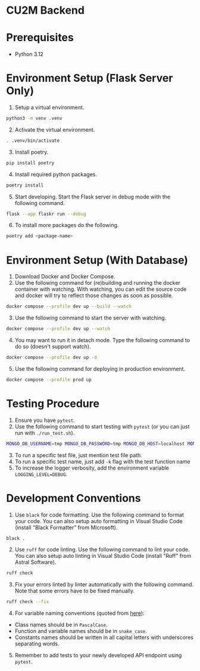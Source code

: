 # CU2M Backend

# Prerequisites
- Python 3.12

# Environment Setup (Flask Server Only)
1. Setup a virtual environment.
```bash
python3 -m venv .venv
```

2. Activate the virtual environment.
```bash
. .venv/bin/activate
```

3. Install poetry.
```bash
pip install poetry
```

4. Install required python packages.
```bash
poetry install
```

5. Start developing. Start the Flask server in debug mode with the following command.
```bash
flask --app flaskr run --debug
```

6. To install more packages do the following.
```bash
poetry add <package-name>
```

# Environment Setup (With Database)
1. Download Docker and Docker Compose.
2. Use the following command for (re)building and running the docker container with watching. With watching, you can edit the source code and docker will try to reflect those changes as soon as possible.
```bash
docker compose --profile dev up --build --watch
```
3. Use the following command to start the server with watching.
```bash
docker compose --profile dev up --watch
```
4. You may want to run it in detach mode. Type the following command to do so (doesn't support watch).
```bash
docker compose --profile dev up -d
```
5. Use the following command for deploying in production environment.
```bash
docker compose --profile prod up
```

# Testing Procedure
1. Ensure you have `pytest`.
2. Use the following command to start testing with `pytest` (or you can just run with `./run_test.sh`).
```bash
MONGO_DB_USERNAME=tmp MONGO_DB_PASSWORD=tmp MONGO_DB_HOST=localhost MONGO_DB_PORT=27017 COURSE_DATA_FILENAME=courses_test.json pytest --show-capture=stderr
```
3. To run a specific test file, just mention test file path.
4. To run a specific test name, just add `-k` flag with the test function name
5. To increase the logger verbosity, add the environment variable `LOGGING_LEVEL=DEBUG`.

# Development Conventions
1. Use `black` for code formatting. Use the following command to format your code. You can also setup auto formatting in Visual Studio Code (install "Black Formatter" from Microsoft).
```bash
black .
```
2. Use `ruff` for code linting. Use the following command to lint your code. You can also setup auto linting in Visual Studio Code (install "Ruff" from Astral Software).
```bash
ruff check
```
3. Fix your errors linted by linter automatically with the following command. Note that some errors have to be fixed manually.
```bash
ruff check --fix
```
4. For variable naming conventions (quoted from [here](https://peps.python.org/pep-0008/#function-and-variable-names)):
- Class names should be in `PascalCase`.
- Function and variable names should be in `snake_case`.
- Constants names should be written in all capital letters with underscores separating words.
5. Remember to add tests to your newly developed API endpoint using `pytest`.
